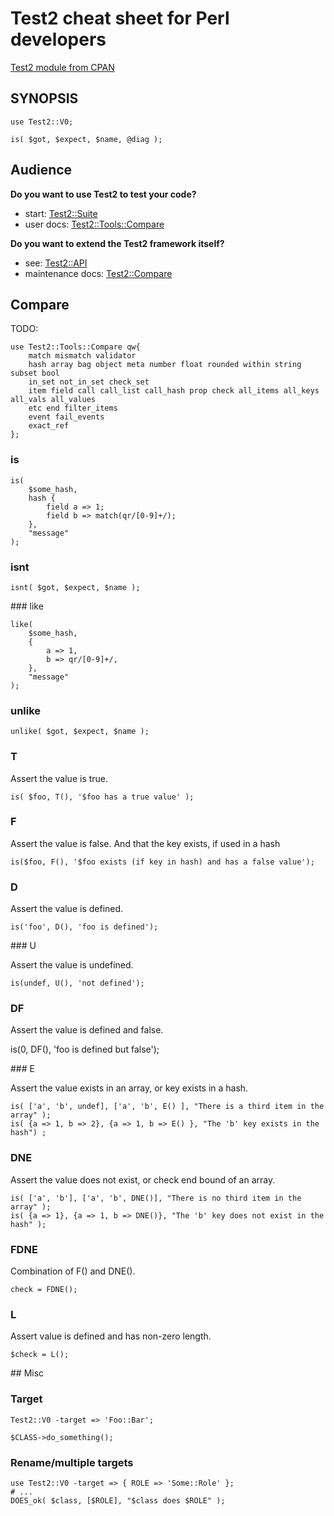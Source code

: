 # Test2 cheat sheet for Perl developers

[Test2 module from CPAN](https://metacpan.org/pod/Test2)

## SYNOPSIS

```
use Test2::V0;

is( $got, $expect, $name, @diag );
```

## Audience

**Do you want to use Test2 to test your code?**

 - start: [Test2::Suite](https://metacpan.org/pod/Test2::Suite)
 - user docs: [Test2::Tools::Compare](https://metacpan.org/pod/Test2::Tools::Compare)

**Do you want to extend the Test2 framework itself?**

 - see: [Test2::API](https://metacpan.org/pod/Test2::API)
 - maintenance docs: [Test2::Compare](https://metacpan.org/pod/Test2::Compare)

## Compare

TODO:
```
use Test2::Tools::Compare qw{
    match mismatch validator
    hash array bag object meta number float rounded within string subset bool
    in_set not_in_set check_set
    item field call call_list call_hash prop check all_items all_keys all_vals all_values
    etc end filter_items
    event fail_events
    exact_ref
};
```

### is

```
is(
    $some_hash,
    hash {
        field a => 1;
        field b => match(qr/[0-9]+/);
    },
    "message"
);
```

### isnt

```
isnt( $got, $expect, $name );
```

### like

```
like(
    $some_hash,
    {
        a => 1,
        b => qr/[0-9]+/,
    },
    "message"
);
```

### unlike

```
unlike( $got, $expect, $name );
```

### T

Assert the value is true.

```
is( $foo, T(), '$foo has a true value' );
```

### F

Assert the value is false. And that the key exists, if used in a hash

```
is($foo, F(), '$foo exists (if key in hash) and has a false value');
```

### D

Assert the value is defined.

```
is('foo', D(), 'foo is defined');
```

### U

Assert the value is undefined.

```
is(undef, U(), 'not defined');
```

### DF

Assert the value is defined and false.

is(0, DF(), 'foo is defined but false');

### E

Assert the value exists in an array, or key exists in a hash.

```
is( ['a', 'b', undef], ['a', 'b', E() ], "There is a third item in the array" );
is( {a => 1, b => 2}, {a => 1, b => E() }, "The 'b' key exists in the hash") ;
```

### DNE

Assert the value does not exist, or check end bound of an array.

```
is( ['a', 'b'], ['a', 'b', DNE()], "There is no third item in the array" );
is( {a => 1}, {a => 1, b => DNE()}, "The 'b' key does not exist in the hash" );
```

### FDNE

Combination of F() and DNE().

```
check = FDNE();
```

### L

Assert value is defined and has non-zero length.

```
$check = L();
```

## Misc

### Target

```
Test2::V0 -target => 'Foo::Bar';

$CLASS->do_something();
```

### Rename/multiple targets

```
use Test2::V0 -target => { ROLE => 'Some::Role' };
# ...
DOES_ok( $class, [$ROLE], "$class does $ROLE" );
```


